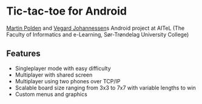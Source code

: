 Tic-tac-toe for Android
=======================

[Martin Polden](https://github.com/martinp) and [Vegard Johannessen](https://github.com/vegardoj)s Android project at 
AITeL (The Faculty of Informatics and e-Learning, Sør-Trøndelag University 
College)


Features
--------

* Singleplayer mode with easy difficulty
* Multiplayer with shared screen
* Multiplayer using two phones over TCP/IP
* Scalable board size ranging from 3x3 to 7x7 with variable lengths to win
* Custom menus and graphics
